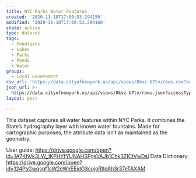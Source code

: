 ```yaml
---
title: NYC Parks Water Features
created: '2020-11-10T17:00:53.294150'
modified: '2020-11-10T17:00:53.294160'
state: active
type: dataset
tags:
  - Fountains
  - Lakes
  - Parks
  - Ponds
  - Water
groups:
  - Local Government
csv_url: 'https://data.cityofnewyork.us/api/views/8kvz-b7tv/rows.csv?accessType=DOWNLOAD'
json_url: >-
  https://data.cityofnewyork.us/api/views/8kvz-b7tv/rows.json?accessType=DOWNLOAD
layout: post

---
```

This dataset captures all water features within NYC Parks. It combines the State’s hydrography layer with known water fountains. Made for cartographic purposes, the attribute data isn’t as maintained as the geometry.

User guide:  https://drive.google.com/open?id=1A7KhVk3LW_IKPHYfYUNAHSPgsVAJb1Chk3ZICtVwDsI
Data Dictionary: https://drive.google.com/open?id=124PsGwqsgf1cW2eWnEEjdO3cojoRtloAh3r37eTAXAM
